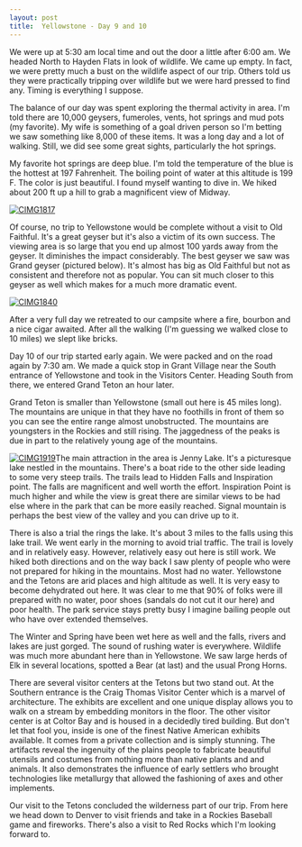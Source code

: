 ```yaml
---
layout: post
title:  Yellowstone - Day 9 and 10
---
```

We were up at 5:30 am local time and out the door a little after 6:00 am. We headed North to Hayden Flats in look of wildlife. We came up empty. In fact, we were pretty much a bust on the wildlife aspect of our trip. Others told us they were practically tripping over wildlife but we were hard pressed to find any. Timing is everything I suppose.

The balance of our day was spent exploring the thermal activity in area. I'm told there are 10,000 geysers, fumeroles, vents, hot springs and mud pots (my favorite). My wife is something of a goal driven person so I'm betting we saw something like 8,000 of these items. It was a long day and a lot of walking. Still, we did see some great sights, particularly the hot springs.

My favorite hot springs are deep blue. I'm told the temperature of the blue is the hottest at 197 Fahrenheit. The boiling point of water at this altitude is 199 F. The color is just beautiful. I found myself wanting to dive in. We hiked about 200 ft up a hill to grab a magnificent view of Midway.

[![CIMG1817](/content/images/blog/YellowstoneDay9and10_10C60/CIMG1817_thumb.jpg)](/content/images/blog/YellowstoneDay9and10_10C60/CIMG1817.jpg)

Of course, no trip to Yellowstone would be complete without a visit to Old Faithful. It's a great geyser but it's also a victim of its own success. The viewing area is so large that you end up almost 100 yards away from the geyser. It diminishes the impact considerably. The best geyser we saw was Grand geyser (pictured below). It's almost has big as Old Faithful but not as consistent and therefore not as popular. You can sit much closer to this geyser as well which makes for a much more dramatic event. 

[](/content/images/blog/YellowstoneDay9and10_10C60/CIMG1817.jpg)

[![CIMG1840](/content/images/blog/YellowstoneDay9and10_10C60/CIMG1840_thumb.jpg)](/content/images/blog/YellowstoneDay9and10_10C60/CIMG1840.jpg)

After a very full day we retreated to our campsite where a fire, bourbon and a nice cigar awaited. After all the walking (I'm guessing we walked close to 10 miles) we slept like bricks.

Day 10 of our trip started early again. We were packed and on the road again by 7:30 am. We made a quick stop in Grant Village near the South entrance of Yellowstone and took in the Visitors Center. Heading South from there, we entered Grand Teton an hour later.

Grand Teton is smaller than Yellowstone (small out here is 45 miles long). The mountains are unique in that they have no foothills in front of them so you can see the entire range almost unobstructed. The mountains are youngsters in the Rockies and still rising. The jaggedness of the peaks is due in part to the relatively young age of the mountains.

[![CIMG1919](/content/images/blog/YellowstoneDay9and10_10C60/CIMG1919_thumb.jpg)](/content/images/blog/YellowstoneDay9and10_10C60/CIMG1919.jpg)The main attraction in the area is Jenny Lake. It's a picturesque lake nestled in the mountains. There's a boat ride to the other side leading to some very steep trails. The trails lead to Hidden Falls and Inspiration point. The falls are magnificent and well worth the effort. Inspiration Point is much higher and while the view is great there are similar views to be had else where in the park that can be more easily reached. Signal mountain is perhaps the best view of the valley and you can drive up to it.

There is also a trial the rings the lake. It's about 3 miles to the falls using this lake trail. We went early in the morning to avoid trial traffic. The trail is lovely and in relatively easy. However, relatively easy out here is still work. We hiked both directions and on the way back I saw plenty of people who were not prepared for hiking in the mountains. Most had no water. Yellowstone and the Tetons are arid places and high altitude as well. It is very easy to become dehydrated out here. It was clear to me that 90% of folks were ill prepared with no water, poor shoes (sandals do not cut it our here) and poor health. The park service stays pretty busy I imagine bailing people out who have over extended themselves.

The Winter and Spring have been wet here as well and the falls, rivers and lakes are just gorged. The sound of rushing water is everywhere. Wildlife was much more abundant here than in Yellowstone. We saw large herds of Elk in several locations, spotted a Bear (at last) and the usual Prong Horns.

There are several visitor centers at the Tetons but two stand out. At the Southern entrance is the Craig Thomas Visitor Center which is a marvel of architecture. The exhibits are excellent and one unique display allows you to walk on a stream by embedding monitors in the floor. The other visitor center is at Coltor Bay and is housed in a decidedly tired building. But don't let that fool you, inside is one of the finest Native American exhibits available. It comes from a private collection and is simply stunning. The artifacts reveal the ingenuity of the plains people to fabricate beautiful utensils and costumes from nothing more than native plants and and animals. It also demonstrates the influence of early settlers who brought technologies like metallurgy that allowed the fashioning of axes and other implements.

Our visit to the Tetons concluded the wilderness part of our trip. From here we head down to Denver to visit friends and take in a Rockies Baseball game and fireworks. There's also a visit to Red Rocks which I'm looking forward to.
